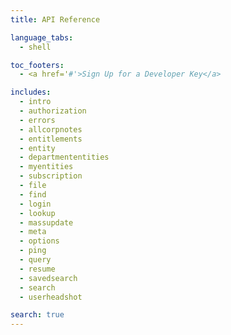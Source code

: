 ```yaml
---
title: API Reference

language_tabs:
  - shell

toc_footers:
  - <a href='#'>Sign Up for a Developer Key</a>

includes:
  - intro
  - authorization
  - errors
  - allcorpnotes
  - entitlements
  - entity
  - departmententities
  - myentities
  - subscription
  - file
  - find
  - login
  - lookup
  - massupdate
  - meta
  - options
  - ping
  - query
  - resume
  - savedsearch
  - search
  - userheadshot

search: true
---
```

